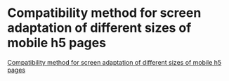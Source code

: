 # Compatibility method for screen adaptation of different sizes of mobile h5 pages
[Compatibility method for screen adaptation of different sizes of mobile h5 pages](https://aiwithcloud.com/2022/09/19/compatibility_method_for_screen_adaptation_of_different_sizes_of_mobile_h5_pages/)